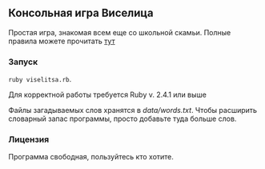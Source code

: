 ## Консольная игра Виселица
Простая игра, знакомая всем еще со школьной скамьи.
Полные правила можете прочитать [тут](https://ru.wikipedia.org/wiki/%D0%92%D0%B8%D1%81%D0%B5%D0%BB%D0%B8%D1%86%D0%B0_(%D0%B8%D0%B3%D1%80%D0%B0))

### Запуск

`ruby viselitsa.rb`.

Для корректной работы требуется Ruby v. 2.4.1 или выше

Файлы загадываемых слов хранятся в *data/words.txt*. Чтобы расширить словарный запас программы, просто добавьте туда больше слов.

### Лицензия

Программа свободная, пользуйтесь кто хотите.
